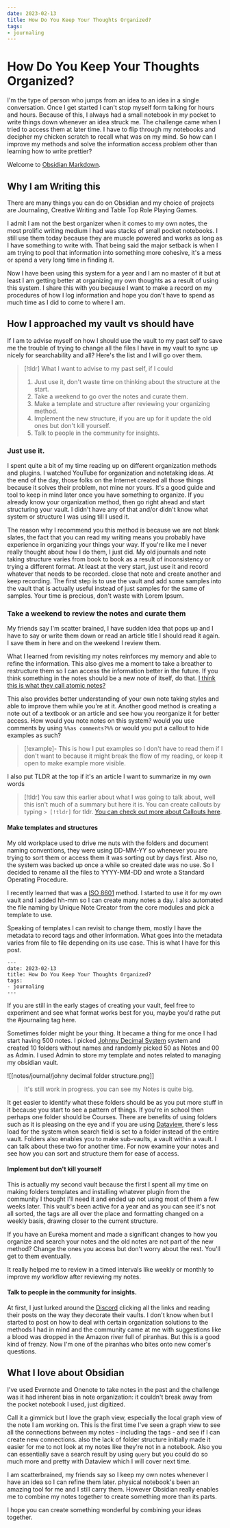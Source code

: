 ```yaml
---
date: 2023-02-13
title: How Do You Keep Your Thoughts Organized?
tags:
- journaling
---
```

# How Do You Keep Your Thoughts Organized?

I'm the type of person who jumps from an idea to an idea in a single conversation. Once I get started I can't stop myself form talking for hours and hours. Because of this, I always had a small notebook in my pocket to write things down whenever an idea struck me. The challenge came when I tried to access them at later time. I have to flip through my notebooks and decipher my chicken scratch to recall what was on my mind. So how can I improve my methods and solve the information access problem other than learning how to write prettier?

Welcome  to [Obsidian Markdown](https://obsidian.md/).

## Why I am Writing this

There are many things you can do on Obsidian and my choice of projects are Journaling, Creative Writing and Table Top Role Playing Games. 

I admit I am not the best organizer when it comes to my own notes, the most prolific writing medium I had was stacks of small pocket notebooks. I still use them today because they are muscle powered and works as long as I have something to write with. That being said the major setback is when I am trying to pool that information into something more cohesive, it's a mess or spend a very long time in finding it.

Now I have been using this system for a year and I am no master of it but at least I am getting better at organizing my own thoughts as a result of using this system. I share this with you because I want to make a record on my procedures of how I log information and hope you don't have to spend as much time as I did to come to where I am.

## How I approached my vault vs should have

If I am to advise myself on how I should use the vault to my past self to save me the trouble of trying to change all the files I have in my vault to sync up nicely for searchability and all? Here's the list and I will go over them.

>[!tldr] What I want to advise to my past self, if I could
>1. Just use it, don't waste time on thinking about the structure at the start.
>2. Take a weekend to go over the notes and curate them.
>3. Make a template and structure after reviewing your organizing method.
>4. Implement the new structure, if you are up for it update the old ones but don't kill yourself.
>5. Talk to people in the community for insights.

### Just use it.
I spent quite a bit of my time reading up on different organization methods and plugins. I watched YouTube for organization and notetaking ideas. At the end of the day, those folks on the Internet created all those things because it solves their problem, not mine nor yours. It's a good guide and tool to keep in mind later once you have something to organize. If you already know your organization method, then go right ahead and start structuring your vault. I didn't have any of that and/or didn't know what system or structure I was using till I used it. 

The reason why I recommend you this method is because we are not blank slates, the fact that you can read my writing means you probably have experience in organizing your things your way. If you're like me I never really thought about how I do them, I just did. My old journals and note taking structure varies from book to book as a result of inconsistency or trying a different format. At least at the very start, just use it and record whatever that needs to be recorded. close that note and create another and keep recording. The first step is to use the vault and add some samples into the vault that is actually useful instead of just samples for the same of samples. Your time is precious, don't waste with Lorem Ipsum.

### Take a weekend to review the notes and curate them
My friends say I'm scatter brained, I have sudden idea that pops up and I have to say or write them down or read an article title I should read it again. I save them in here and on the weekend I review them. 

What I learned from revisiting my notes reinforces my memory and able to refine the information. This also gives me a moment to take a breather to restructure them so I can access the information better in the future. If you think something in the notes should be a new note of itself, do that. [I think this is what they call atomic notes?](https://zettelkasten.de/posts/create-zettel-from-reading-notes/) 

This also provides better understanding of your own note taking styles and able to improve them while you're at it. Another good method is creating a note out of a textbook or an article and see how you reorganize it for better access. How would you note notes on this system? would you use comments by using `%%as comments?%%` or would you put a callout to hide examples as such?

>[!example]-
>This is how I put examples so I don't have to read them if I don't want to because it might break the flow of my reading, or keep it open to make example more visible.

I also put TLDR at the top if it's an article I want to summarize in my own words

>[!tldr]
>You saw this earlier about what I was going to talk about, well this isn't much of a summary but here it is. You can create callouts by typing `> [!tldr]` for tldr. [You can check out more about Callouts here](https://help.obsidian.md/How+to/Use+callouts).


#### Make templates and structures
My old workplace used to drive me nuts with the folders and document naming conventions, they were using DD-MM-YY so whenever you are trying to sort them or access them it was sorting out by days first. Also no, the system was backed up once a while so created date was no use. So I decided to rename all the files to YYYY-MM-DD and wrote a Standard Operating Procedure.

I recently learned that was a [ISO 8601](https://en.wikipedia.org/wiki/ISO_8601) method. I started to use it for my own vault and I added hh-mm so I can create many notes a day. I also automated the file naming by Unique Note Creator from the core modules and pick a template to use.  

Speaking of templates I can revisit to change them, mostly I have the metadata to record tags and other information. What goes into the metadata varies from file to file depending on its use case. This is what I have for this post.

```
---
date: 2023-02-13
title: How Do You Keep Your Thoughts Organized?
tags:
- journaling
---
```

If you are still in the early stages of creating your vault, feel free to experiment and see what format works best for you, maybe you'd rathe put the #journaling tag here.

Sometimes folder might be your thing. It became a thing for me once I had start having 500 notes. I picked [Johnny Decimal System](https://johnnydecimal.com/)  system and created 10 folders without names and randomly picked 50 as Notes and 00 as Admin. I used Admin to store my template and notes related to managing my obsidian vault. 

![[notes/journal/johny decimal folder structure.png]]

> It's still work in progress. you can see my Notes is quite big.

It get easier to identify what these folders should be as you put more stuff in it because you start to see a pattern of things. If you're in school then perhaps one folder should be Courses. There are benefits of using folders such as it is pleasing on the eye and if you are using [Dataview](https://github.com/blacksmithgu/obsidian-dataview), there's less load for the system when search field is set to a folder instead of the entire vault. Folders also enables you to make sub-vaults, a vault within a vault. I can talk about these two for another time. For now examine your notes and see how you can sort and structure them for ease of access.

#### Implement but don't kill yourself
This is actually my second vault because the first I spent all my time on making folders templates and installing whatever plugin from the community I thought I'll need it and ended up not using most of them a few weeks later. This vault's been active for a year and as you can see it's not all sorted, the tags are all over the place and formatting changed on a weekly basis, drawing closer to the current structure. 

If you have an Eureka moment and made a significant changes to how you organize and search your notes and the old notes are not part of the new method? Change the ones you access but don't worry about the rest. You'll get to them eventually.

It really helped me to review in a timed intervals like weekly or monthly to improve my workflow after reviewing my notes. 

#### Talk to people in the community for insights.
At first, I just lurked around the [Discord](https://discord.gg/obsidianmd) clicking all the links and reading their posts on the way they decorate their vaults. I don't know when but I started to post on how to deal with certain organization solutions to the methods I had in mind and the community came at me with suggestions like a blood was dropped in the Amazon river full of piranhas. But this is a good kind of frenzy. Now I'm one of the piranhas who bites onto new comer's questions.  

## What I love about Obsidian 
I've used Evernote and Onenote to take notes in the past and the challenge was it had inherent bias in note organization: it couldn't break away from the pocket notebook I used, just digitized.

Call it a gimmick but I love the graph view, especially the local graph view of the note I am working on. This is the first time I've seen a graph view to see all the connections between my notes - including the tags - and see if I can create new connections. also the lack of folder structure initially made it easier for me to not look at my notes like they're not in a notebook. Also you can essentially save a search result by using `query` but you could do so much more and pretty with Dataview which I will cover next time.

I am scatterbrained, my friends say so I keep my own notes whenever I have an idea so  I can refine them later. physical notebook's been an amazing tool for me and I still carry them. However Obsidian really enables me to combine my notes together to create something more than its parts.

I hope you can create something wonderful by combining your ideas together.